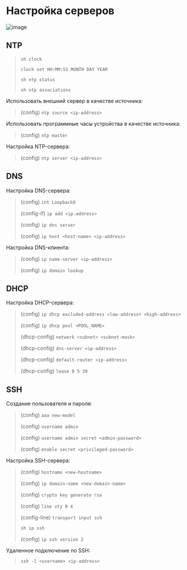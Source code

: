 # Настройка серверов

![image](https://github.com/user-attachments/assets/e870bcb7-0fb3-40db-82a1-6fe7347a2a71)

## NTP

>`sh clock`
>
>`clock set HH:MM:SS MONTH DAY YEAR`
>
>`sh ntp status`
>
>`sh ntp associations`

Использовать внешний сервер в качестве источника:

>(config) `ntp source <ip-address>`

Использовать программные часы устройства в качестве источника:

>(config) `ntp master`

Настройка NTP-сервера:

>(config) `ntp server <ip-address>`

## DNS

Настройка DNS-сервера:

>(config) `int Loopback0`
>
>(config-if) `ip add <ip-address>`
>
>(config) `ip dns server`
>
>(config) `ip host <host-name> <ip-address>`

Настройка DNS-клиента:

>(config) `ip name-server <ip-address>`
>
>(config) `ip domain lookup`

## DHCP

Настройка DHCP-сервера:

>(config) `ip dhcp excluded-address <low-address> <high-address>`
>
>(config) `ip dhcp pool <POOL_NAME>`
>
>(dhcp-config) `network <subnet> <subnet-mask>`
>
>(dhcp-config) `dns-server <ip-address>`
>
>(dhcp-config) `default-router <ip-address>`
>
>(dhcp-config) `lease 0 5 30`

## SSH

Создание пользователя и пароля:

>(config) `aaa new-model`
>
>(config) `username admin`
>
>(config) `username admin secret <admin-password>`
>
>(config) `enable secret <privileged-password>`

Настройка SSH-сервера:

>(config) `hostname <new-hostname>`
>
>(config) `ip domain-name <new-domain-name>`
>
>(config) `crypto key generate rsa`
>
>(config) `line vty 0 4`
>
>(config-line) `transport input ssh`
>
>`sh ip ssh`
>
>(config) `ip ssh version 2`

Удаленное подключение по SSH:

>`ssh -l <username> <ip-address>`
